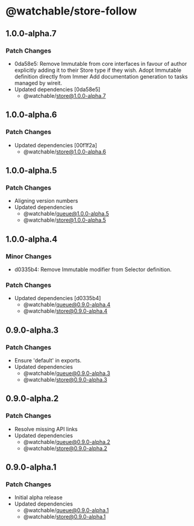 # @watchable/store-follow

## 1.0.0-alpha.7

### Patch Changes

- 0da58e5: Remove Immutable from core interfaces in favour of author explicitly
  adding it to their Store type if they wish. Adopt Immutable definition
  directly from Immer Add documentation generation to tasks managed by wireit.
- Updated dependencies [0da58e5]
  - @watchable/store@1.0.0-alpha.7

## 1.0.0-alpha.6

### Patch Changes

- Updated dependencies [00f1f2a]
  - @watchable/store@1.0.0-alpha.6

## 1.0.0-alpha.5

### Patch Changes

- Aligning version numbers
- Updated dependencies
  - @watchable/queue@1.0.0-alpha.5
  - @watchable/store@1.0.0-alpha.5

## 1.0.0-alpha.4

### Minor Changes

- d0335b4: Remove Immutable modifier from Selector definition.

### Patch Changes

- Updated dependencies [d0335b4]
  - @watchable/queue@0.9.0-alpha.4
  - @watchable/store@0.9.0-alpha.4

## 0.9.0-alpha.3

### Patch Changes

- Ensure 'default' in exports.
- Updated dependencies
  - @watchable/queue@0.9.0-alpha.3
  - @watchable/store@0.9.0-alpha.3

## 0.9.0-alpha.2

### Patch Changes

- Resolve missing API links
- Updated dependencies
  - @watchable/queue@0.9.0-alpha.2
  - @watchable/store@0.9.0-alpha.2

## 0.9.0-alpha.1

### Patch Changes

- Initial alpha release
- Updated dependencies
  - @watchable/queue@0.9.0-alpha.1
  - @watchable/store@0.9.0-alpha.1

